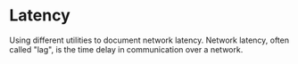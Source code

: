 # Latency
Using different utilities to document network latency. Network latency, often called "lag", is the time delay in communication over a network. 
